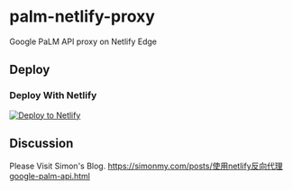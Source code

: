 # palm-netlify-proxy

Google PaLM API proxy on Netlify Edge


## Deploy

### Deploy With Netlify

[![Deploy to Netlify](https://www.netlify.com/img/deploy/button.svg)](https://app.netlify.com/start/deploy?repository=https://github.com/rudy2steiner/palm-netlify-proxy)


## Discussion

Please Visit Simon's Blog. https://simonmy.com/posts/使用netlify反向代理google-palm-api.html

